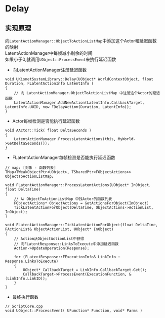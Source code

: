 # Delay
## 实现原理
向`LatentActionManager::ObjectToActionListMap`中添加这个Actor和延迟函数的映射  
LatentActionManager中每帧减小剩余的时间  
如果小于0,就调用`UObject::ProcessEvent`来执行延迟函数  

+ 向LatentActionManager注册延迟函数  
```
void UKismetSystemLibrary::Delay(UObject* WorldContextObject, float Duration, FLatentActionInfo LatentInfo )
{
    // 向 LatentActionManager.ObjectToActionListMap 中注册这个Actor的延迟函数
    LatentActionManager.AddNewAction(LatentInfo.CallbackTarget, LatentInfo.UUID, new FDelayAction(Duration, LatentInfo));
}
```

+ Actor每帧检测是否能执行延迟函数
```
void AActor::Tick( float DeltaSeconds )
{
    LatentActionManager.ProcessLatentActions(this, MyWorld->GetDeltaSeconds());
}
```

+ FLatentActionManager每帧检测是否能执行延迟函数
```
// map: [对象 - 函数列表]
TMap<TWeakObjectPtr<UObject>, TSharedPtr<FObjectActions>> ObjectToActionListMap;

void FLatentActionManager::ProcessLatentActions(UObject* InObject, float DeltaTime)
{
    // 从 ObjectToActionListMap 中找Actor的函数列表
    FObjectActions* ObjectActions = GetActionsForObject(InObject)
    TickLatentActionForObject(DeltaTime, ObjectActions->ActionList, InObject);
}

void FLatentActionManager::TickLatentActionForObject(float DeltaTime, FActionList& ObjectActionList, UObject* InObject)
{
    // Action从ObjectActionList中获得
    // 向FLatentResponse::LinksToExecute中添加延迟函数
    Action->UpdateOperation(Response);

    for (FLatentResponse::FExecutionInfo& LinkInfo : Response.LinksToExecute)
    {
        UObject* CallbackTarget = LinkInfo.CallbackTarget.Get();
        CallbackTarget->ProcessEvent(ExecutionFunction, &(LinkInfo.LinkID));
    }
}
```

+ 最终执行函数
```
// ScriptCore.cpp
void UObject::ProcessEvent( UFunction* Function, void* Parms )
```
